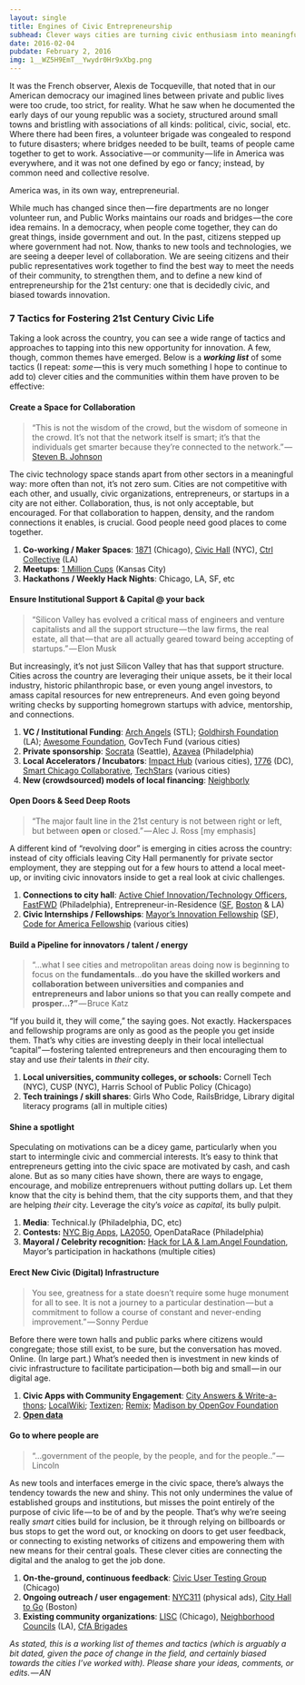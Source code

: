 ```yaml
---
layout: single
title: Engines of Civic Entrepreneurship
subhead: Clever ways cities are turning civic enthusiasm into meaningful civic action and entrepreneurship
date: 2016-02-04
pubdate: February 2, 2016
img: 1__WZ5H9EmT__Ywydr0Hr9xXbg.png
---
```

It was the French observer, Alexis de Tocqueville, that noted that in our American democracy our imagined lines between private and public lives were too crude, too strict, for reality. What he saw when he documented the early days of our young republic was a society, structured around small towns and bristling with associations of all kinds: political, civic, social, etc. Where there had been fires, a volunteer brigade was congealed to respond to future disasters; where bridges needed to be built, teams of people came together to get to work. Associative — or community — life in America was everywhere, and it was not one defined by ego or fancy; instead, by common need and collective resolve.

America was, in its own way, entrepreneurial.

While much has changed since then — fire departments are no longer volunteer run, and Public Works maintains our roads and bridges — the core idea remains. In a democracy, when people come together, they can do great things, inside government and out. In the past, citizens stepped up where government had not. Now, thanks to new tools and technologies, we are seeing a deeper level of collaboration. We are seeing citizens and their public representatives work together to find the best way to meet the needs of their community, to strengthen them, and to define a new kind of entrepreneurship for the 21st century: one that is decidedly civic, and biased towards innovation.

### 7 Tactics for Fostering 21st Century Civic Life

Taking a look across the country, you can see a wide range of tactics and approaches to tapping into this new opportunity for innovation. A few, though, common themes have emerged. Below is a **_working list_** of some tactics (I repeat: _some_ — this is very much something I hope to continue to add to) clever cities and the communities within them have proven to be effective:

#### Create a Space for Collaboration

> “This is not the wisdom of the crowd, but the wisdom of someone in the crowd. It’s not that the network itself is smart; it’s that the individuals get smarter because they’re connected to the network.” — [Steven B. Johnson](https://www.goodreads.com/work/quotes/12645873-where-good-ideas-come-from)

The civic technology space stands apart from other sectors in a meaningful way: more often than not, it’s not zero sum. Cities are not competitive with each other, and usually, civic organizations, entrepreneurs, or startups in a city are not either. Collaboration, thus, is not only acceptable, but encouraged. For that collaboration to happen, density, and the random connections it enables, is crucial. Good people need good places to come together.

1.  **Co-working / Maker Spaces**: [1871](http://www.1871.com/) (Chicago), [Civic Hall](http://civichall.org) (NYC), [Ctrl Collective](http://www.ctrlcollective.com/) (LA)
2.  **Meetups**: [1 Million Cups](http://www.1millioncups.com/) (Kansas City)
3.  **Hackathons / Weekly Hack Nights**: Chicago, LA, SF, etc

#### Ensure Institutional Support & Capital @ your back

> “Silicon Valley has evolved a critical mass of engineers and venture capitalists and all the support structure — the law firms, the real estate, all that — that are all actually geared toward being accepting of startups.” — Elon Musk

But increasingly, it’s not just Silicon Valley that has that support structure. Cities across the country are leveraging their unique assets, be it their local industry, historic philanthropic base, or even young angel investors, to amass capital resources for new entrepreneurs. And even going beyond writing checks by supporting homegrown startups with advice, mentorship, and connections.

1.  **VC / Institutional Funding**: [Arch Angels](http://www.stlouisarchangels.com/) (STL); [Goldhirsh Foundation](http://www.goldhirshfoundation.org/) (LA); [Awesome Foundation](http://www.awesomefoundation.org/), GovTech Fund (various cities)
2.  **Private sponsorship**: [Socrata](https://www.socrata.com/newsroom-article/open-data-platform-provider-socrata-sponsors-national-day-civic-hacking-donating-data-hosting-platform-technical-support/) (Seattle), [Azavea](http://www.summerofmaps.com/) (Philadelphia)
3.  **Local Accelerators / Incubators**: [Impact Hub](http://www.impacthub.net/) (various cities), [1776](http://www.1776.vc/) (DC), [Smart Chicago Collaborative](http://www.smartchicagocollaborative.org/), [TechStars](http://www.techstars.com/) (various cities)
4.  **New (crowdsourced) models of local financing**: [Neighborly](https://neighborly.com/go)

#### Open Doors & Seed Deep Roots

> “The major fault line in the 21st century is not between right or left, but between **open** or closed.” — Alec J. Ross \[my emphasis\]

A different kind of “revolving door” is emerging in cities across the country: instead of city officials leaving City Hall permanently for private sector employment, they are stepping out for a few hours to attend a local meet-up, or inviting civic innovators inside to get a real look at civic challenges.

1.  **Connections to city hall**: [Active Chief Innovation/Technology Officers](https://medium.comon-boston-politics-and-the-arc-of-civic-innovation-be37621f947f#.twaivv5xi), [FastFWD](http://fast-fwd.org) (Philadelphia), Entrepreneur-in-Residence ([SF](http://entrepreneur.sfgov.org), [Boston](http://newurbanmechanics.org/boston/join-our-team/) & LA)
2.  **Civic Internships / Fellowships**: [Mayor’s Innovation Fellowship](http://innovatesf.com/) ([SF](https://manhattan.edu/content/san-francisco-mayors-innovation-fellowship)), [Code for America Fellowship](http://codeforamerica.org) (various cities)

#### Build a Pipeline for innovators / talent / energy

> “…what I see cities and metropolitan areas doing now is beginning to focus on the **fundamentals**…**do you have the skilled workers and collaboration between universities and companies and entrepreneurs and labor unions so that you can really compete and prosper…?”** — Bruce Katz

“If you build it, they will come,” the saying goes. Not exactly. Hackerspaces and fellowship programs are only as good as the people you get inside them. That’s why cities are investing deeply in their local intellectual “capital” — fostering talented entrepreneurs and then encouraging them to stay and use _their_ talents in _their_ city.

1.  **Local universities, community colleges, or schools:** Cornell Tech (NYC), CUSP (NYC), Harris School of Public Policy (Chicago)
2.  **Tech trainings / skill shares**: Girls Who Code, RailsBridge, Library digital literacy programs (all in multiple cities)

#### Shine a spotlight

Speculating on motivations can be a dicey game, particularly when you start to intermingle civic and commercial interests. It’s easy to think that entrepreneurs getting into the civic space are motivated by cash, and cash alone. But as so many cities have shown, there are ways to engage, encourage, and mobilize entreprenuers without putting dollars up. Let them know that the city is behind them, that the city supports them, and that they are helping _their_ city. Leverage the city’s _voice_ as _capital_, its bully pulpit.

1.  **Media**: Technical.ly (Philadelphia, DC, etc)
2.  **Contests:** [NYC Big Apps](http://bigapps.nyc/p/), [LA2050](https://www.la2050.org/), OpenDataRace (Philadelphia)
3.  **Mayoral / Celebrity recognition:** [Hack for LA & I.am.Angel Foundation](https://www.youtube.com/watch?v=12r-3PechX4), Mayor’s participation in hackathons (multiple cities)

#### Erect New Civic (Digital) Infrastructure

> You see, greatness for a state doesn’t require some huge monument for all to see. It is not a journey to a particular destination — but a commitment to follow a course of constant and never-ending improvement.” — Sonny Perdue

Before there were town halls and public parks where citizens would congregate; those still exist, to be sure, but the conversation has moved. Online. (In large part.) What’s needed then is investment in new kinds of civic infrastructure to facilitate participation — both big and small — in our digital age.

1.  **Civic Apps with Community Engagement**: [City Answers & Write-a-thons](http://www.codeforamerica.org/blog/2012/08/13/honolulu-answers/); [LocalWiki](http://localwiki.org); [Textizen](https://www.textizen.com/); [Remix](http://getremix.com/); [Madison by OpenGov Foundation](http://www.routefifty.com/2016/01/dc-open-data-madison/125129/)
2.  [**Open data**](https://medium.comrethinking-data-portals-30b66f00585d)

#### Go to where people are

> “…government of the people, by the people, and for the people..” — Lincoln

As new tools and interfaces emerge in the civic space, there’s always the tendency towards the new and shiny. This not only undermines the value of established groups and institutions, but misses the point entirely of the purpose of civic life — to be of and by the people. That’s why we’re seeing really _smart_ cities build for inclusion, be it through relying on billboards or bus stops to get the word out, or knocking on doors to get user feedback, or connecting to existing networks of citizens and empowering them with new means for their central goals. These clever cities are connecting the digital and the analog to get the job done.

1.  **On-the-ground, continuous feedback**: [Civic User Testing Group](http://www.cutgroup.org/) (Chicago)
2.  **Ongoing outreach / user engagement**: [NYC311](https://www.behance.net/gallery/4277419/NYC-311) (physical ads), [City Hall to Go](http://www.cityofboston.gov/cityhalltogo/) (Boston)
3.  **Existing community organizations**: [LISC](http://www.lisc-chicago.org/index.html) (Chicago), [Neighborhood Councils](https://www.lacity.org/city-government/subscribe-meeting-agendas-and-more/neighborhood-councils) (LA), [CfA Brigades](http://brigade.codeforamerica.org)

_As stated, this is a working list of themes and tactics (which is arguably a bit dated, given the pace of change in the field, and certainly biased towards the cities I’ve worked with). Please share your ideas, comments, or edits. — AN_